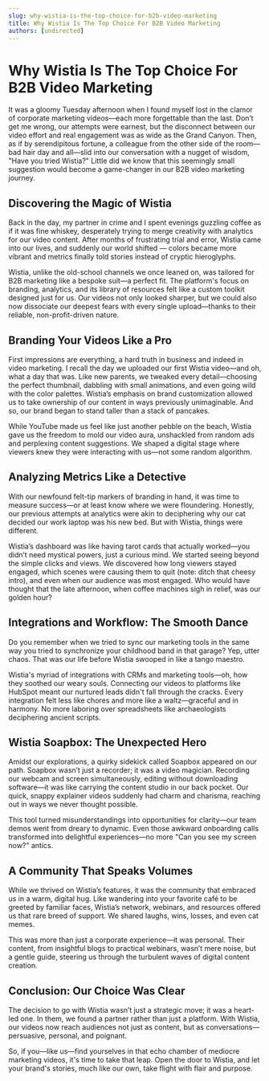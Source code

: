 ```yaml
---
slug: why-wistia-is-the-top-choice-for-b2b-video-marketing
title: Why Wistia Is The Top Choice For B2B Video Marketing
authors: [undirected]
---
```



# Why Wistia Is The Top Choice For B2B Video Marketing

It was a gloomy Tuesday afternoon when I found myself lost in the clamor of corporate marketing videos—each more forgettable than the last. Don’t get me wrong, our attempts were earnest, but the disconnect between our video effort and real engagement was as wide as the Grand Canyon. Then, as if by serendipitous fortune, a colleague from the other side of the room—bad hair day and all—slid into our conversation with a nugget of wisdom, "Have you tried Wistia?" Little did we know that this seemingly small suggestion would become a game-changer in our B2B video marketing journey.

## Discovering the Magic of Wistia

Back in the day, my partner in crime and I spent evenings guzzling coffee as if it was fine whiskey, desperately trying to merge creativity with analytics for our video content. After months of frustrating trial and error, Wistia came into our lives, and suddenly our world shifted — colors became more vibrant and metrics finally told stories instead of cryptic hieroglyphs.

Wistia, unlike the old-school channels we once leaned on, was tailored for B2B marketing like a bespoke suit—a perfect fit. The platform's focus on branding, analytics, and its library of resources felt like a custom toolkit designed just for us. Our videos not only looked sharper, but we could also now dissociate our deepest fears with every single upload—thanks to their reliable, non-profit-driven nature.

## Branding Your Videos Like a Pro

First impressions are everything, a hard truth in business and indeed in video marketing. I recall the day we uploaded our first Wistia video—and oh, what a day that was. Like new parents, we tweaked every detail—choosing the perfect thumbnail, dabbling with small animations, and even going wild with the color palettes. Wistia’s emphasis on brand customization allowed us to take ownership of our content in ways previously unimaginable. And so, our brand began to stand taller than a stack of pancakes.

While YouTube made us feel like just another pebble on the beach, Wistia gave us the freedom to mold our video aura, unshackled from random ads and perplexing content suggestions. We shaped a digital stage where viewers knew they were interacting with us—not some random algorithm.

## Analyzing Metrics Like a Detective

With our newfound felt-tip markers of branding in hand, it was time to measure success—or at least know where we were floundering. Honestly, our previous attempts at analytics were akin to deciphering why our cat decided our work laptop was his new bed. But with Wistia, things were different.

Wistia’s dashboard was like having tarot cards that actually worked—you didn’t need mystical powers, just a curious mind. We started seeing beyond the simple clicks and views. We discovered how long viewers stayed engaged, which scenes were causing them to quit (note: ditch that cheesy intro), and even when our audience was most engaged. Who would have thought that the late afternoon, when coffee machines sigh in relief, was our golden hour?

## Integrations and Workflow: The Smooth Dance

Do you remember when we tried to sync our marketing tools in the same way you tried to synchronize your childhood band in that garage? Yep, utter chaos. That was our life before Wistia swooped in like a tango maestro.

Wistia's myriad of integrations with CRMs and marketing tools—oh, how they soothed our weary souls. Connecting our videos to platforms like HubSpot meant our nurtured leads didn't fall through the cracks. Every integration felt less like chores and more like a waltz—graceful and in harmony. No more laboring over spreadsheets like archaeologists deciphering ancient scripts.

## Wistia Soapbox: The Unexpected Hero

Amidst our explorations, a quirky sidekick called Soapbox appeared on our path. Soapbox wasn’t just a recorder; it was a video magician. Recording our webcam and screen simultaneously, editing without downloading software—it was like carrying the content studio in our back pocket. Our quick, snappy explainer videos suddenly had charm and charisma, reaching out in ways we never thought possible.

This tool turned misunderstandings into opportunities for clarity—our team demos went from dreary to dynamic. Even those awkward onboarding calls transformed into delightful experiences—no more "Can you see my screen now?" antics.

## A Community That Speaks Volumes

While we thrived on Wistia’s features, it was the community that embraced us in a warm, digital hug. Like wandering into your favorite café to be greeted by familiar faces, Wistia’s network, webinars, and resources offered us that rare breed of support. We shared laughs, wins, losses, and even cat memes.

This was more than just a corporate experience—it was personal. Their content, from insightful blogs to practical webinars, wasn’t mere noise, but a gentle guide, steering us through the turbulent waves of digital content creation.

## Conclusion: Our Choice Was Clear

The decision to go with Wistia wasn’t just a strategic move; it was a heart-led one. In them, we found a partner rather than just a platform. With Wistia, our videos now reach audiences not just as content, but as conversations—persuasive, personal, and poignant.

So, if you—like us—find yourselves in that echo chamber of mediocre marketing videos, it's time to take that leap. Open the door to Wistia, and let your brand's stories, much like our own, take flight with flair and purpose.